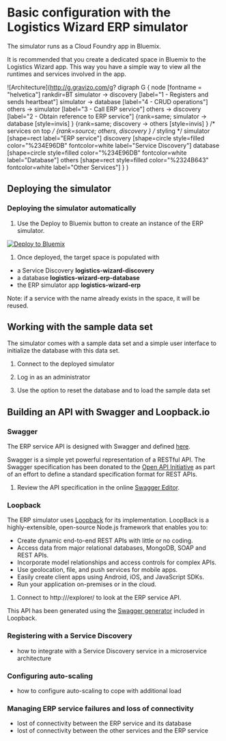 # Basic configuration with the Logistics Wizard ERP simulator

The simulator runs as a Cloud Foundry app in Bluemix.

It is recommended that you create a dedicated space in Bluemix to the Logistics Wizard app. This way you have a simple way to view all the runtimes and services involved in the app.

![Architecture](http://g.gravizo.com/g?
  digraph G {
    node [fontname = "helvetica"]
    rankdir=BT
    simulator -> discovery [label="1 - Registers and sends heartbeat"]
    simulator -> database [label="4 - CRUD operations"]
    others -> simulator [label="3 - Call ERP service"]
    others -> discovery [label="2 - Obtain reference to ERP service"]
    {rank=same; simulator -> database [style=invis] }
    {rank=same; discovery -> others [style=invis] }
    /* services on top */
    {rank=source; others, discovery }
    /* styling */
    simulator [shape=rect label="ERP service"]
    discovery [shape=circle style=filled color="%234E96DB" fontcolor=white label="Service Discovery"]
    database [shape=circle style=filled color="%234E96DB" fontcolor=white label="Database"]
    others [shape=rect style=filled color="%2324B643" fontcolor=white label="Other Services"]
  }
)

## Deploying the simulator

### Deploying the simulator automatically

1. Use the Deploy to Bluemix button to create an instance of the ERP simulator.

  [![Deploy to Bluemix](https://bluemix.net/deploy/button.png)](https://bluemix.net/deploy)
  
1. Once deployed, the target space is populated with
  * a Service Discovery **logistics-wizard-discovery**
  * a database **logistics-wizard-erp-database**
  * the ERP simulator app **logistics-wizard-erp**
  
  Note: if a service with the name already exists in the space, it will be reused.

## Working with the sample data set

The simulator comes with a sample data set and a simple user interface to initialize the database with this data set.

1. Connect to the deployed simulator

1. Log in as an administrator

1. Use the option to reset the database and to load the sample data set

## Building an API with Swagger and Loopback.io

### Swagger

The ERP service API is designed with Swagger and defined [here](spec.yaml).

Swagger is a simple yet powerful representation of a RESTful API. The Swagger specification has been donated to the [Open API Initiative](https://github.com/OAI/OpenAPI-Specification) as part of an effort to define a standard specification format for REST APIs.

1. Review the API specification in the online [Swagger Editor](http://editor.swagger.io/#/?import=https://raw.githubusercontent.com/IBM-Bluemix/logistics-wizard-erp/master/spec.yaml).

### Loopback

The ERP simulator uses [Loopback](https://strongloop.com/) for its implementation. LoopBack is a highly-extensible, open-source Node.js framework that enables you to:
  * Create dynamic end-to-end REST APIs with little or no coding.
  * Access data from major relational databases, MongoDB, SOAP and REST APIs.
  * Incorporate model relationships and access controls for complex APIs.
  * Use geolocation, file, and push services for mobile apps.
  * Easily create client apps using Android, iOS, and JavaScript SDKs.
  * Run your application on-premises or in the cloud.

1. Connect to http://<your-erp-service-url>/explorer/ to look at the ERP service API.

This API has been generated using the [Swagger generator](https://docs.strongloop.com/display/public/LB/Swagger+generator) included in Loopback.

### Registering with a Service Discovery
* how to integrate with a Service Discovery service in a microservice architecture

### Configuring auto-scaling
* how to configure auto-scaling to cope with additional load

### Managing ERP service failures and loss of connectivity
* lost of connectivity between the ERP service and its database
* lost of connectivity between the other services and the ERP service